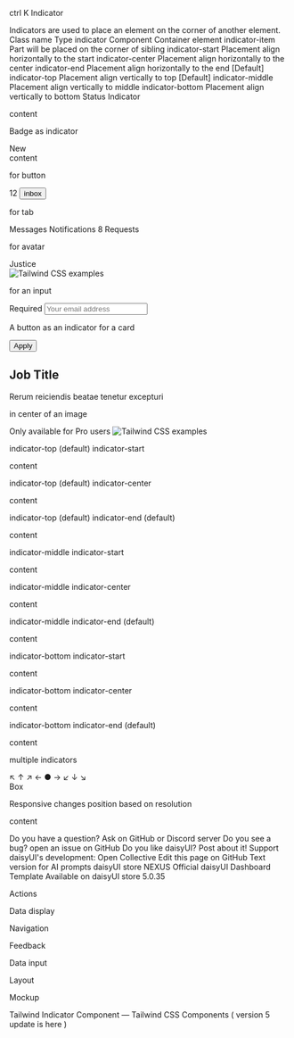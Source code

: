 ctrl
K
Indicator

Indicators are used to place an element on the corner of another element.
Class name
Type
indicator Component
Container element
indicator-item
Part
will be placed on the corner of sibling
indicator-start
Placement
align horizontally to the start
indicator-center
Placement
align horizontally to the center
indicator-end
Placement
align horizontally to the end [Default]
indicator-top
Placement
align vertically to top [Default]
indicator-middle
Placement
align vertically to middle
indicator-bottom
Placement
align vertically to bottom
Status Indicator

<div className="indicator">
  <span className="indicator-item status status-success"></span>
  <div className="bg-base-300 grid h-32 w-32 place-items-center">content</div>
</div>

Badge as indicator

<div className="indicator">
  <span className="indicator-item badge badge-primary">New</span>
  <div className="bg-base-300 grid h-32 w-32 place-items-center">content</div>
</div>

for button

<div className="indicator">
  <span className="indicator-item badge badge-secondary">12</span>
  <button className="btn">inbox</button>
</div>

for tab

<div className="tabs tabs-lift">
  <a className="tab">Messages</a>
  <a className="indicator tab tab-active">
    Notifications
    <span className="indicator-item badge">8</span>
  </a>
  <a className="tab">Requests</a>
</div>

for avatar

<div className="avatar indicator">
  <span className="indicator-item badge badge-secondary">Justice</span>
  <div className="h-20 w-20 rounded-lg">
    <img
      alt="Tailwind CSS examples"
      src="https://img.daisyui.com/images/profile/demo/batperson@192.webp"
    />
  </div>
</div>

for an input

<div className="indicator">
  <span className="indicator-item badge">Required</span>
  <input type="text" placeholder="Your email address" className="input input-bordered" />
</div>

A button as an indicator for a card

<div className="indicator">
  <div className="indicator-item indicator-bottom">
    <button className="btn btn-primary">Apply</button>
  </div>
  <div className="card border-base-300 border shadow-sm">
    <div className="card-body">
      <h2 className="card-title">Job Title</h2>
      <p>Rerum reiciendis beatae tenetur excepturi</p>
    </div>
  </div>
</div>

in center of an image

<div className="indicator">
  <span className="indicator-item indicator-center indicator-middle">
    Only available for Pro users
  </span>
  <img
    alt="Tailwind CSS examples"
    src="https://img.daisyui.com/images/stock/photo-1606107557195-0e29a4b5b4aa.webp"
  />
</div>

indicator-top (default) indicator-start

<div className="indicator">
  <span className="indicator-item indicator-start badge badge-secondary"></span>
  <div className="bg-base-300 grid h-32 w-32 place-items-center">content</div>
</div>

indicator-top (default) indicator-center

<div className="indicator">
  <span className="indicator-item indicator-center badge badge-secondary"></span>
  <div className="bg-base-300 grid h-32 w-32 place-items-center">content</div>
</div>

indicator-top (default) indicator-end (default)

<div className="indicator">
  <span className="indicator-item badge badge-secondary"></span>
  <div className="bg-base-300 grid h-32 w-32 place-items-center">content</div>
</div>

indicator-middle indicator-start

<div className="indicator">
  <span
    className="indicator-item indicator-middle indicator-start badge badge-secondary"
  ></span>
  <div className="bg-base-300 grid h-32 w-32 place-items-center">content</div>
</div>

indicator-middle indicator-center

<div className="indicator">
  <span
    className="indicator-item indicator-middle indicator-center badge badge-secondary"
  ></span>
  <div className="bg-base-300 grid h-32 w-32 place-items-center">content</div>
</div>

indicator-middle indicator-end (default)

<div className="indicator">
  <span className="indicator-item indicator-middle badge badge-secondary"></span>
  <div className="bg-base-300 grid h-32 w-32 place-items-center">content</div>
</div>

indicator-bottom indicator-start

<div className="indicator">
  <span
    className="indicator-item indicator-bottom indicator-start badge badge-secondary"
  ></span>
  <div className="bg-base-300 grid h-32 w-32 place-items-center">content</div>
</div>

indicator-bottom indicator-center

<div className="indicator">
  <span
    className="indicator-item indicator-bottom indicator-center badge badge-secondary"
  ></span>
  <div className="bg-base-300 grid h-32 w-32 place-items-center">content</div>
</div>

indicator-bottom indicator-end (default)

<div className="indicator">
  <span className="indicator-item indicator-bottom badge badge-secondary"></span>
  <div className="bg-base-300 grid h-32 w-32 place-items-center">content</div>
</div>

multiple indicators

<div className="indicator">
  <span className="indicator-item indicator-top indicator-start badge">↖︎</span>
  <span className="indicator-item indicator-top indicator-center badge">↑</span>
  <span className="indicator-item indicator-top indicator-end badge">↗︎</span>
  <span className="indicator-item indicator-middle indicator-start badge">←</span>
  <span className="indicator-item indicator-middle indicator-center badge">●</span>
  <span className="indicator-item indicator-middle indicator-end badge">→</span>
  <span className="indicator-item indicator-bottom indicator-start badge">↙︎</span>
  <span className="indicator-item indicator-bottom indicator-center badge">↓</span>
  <span className="indicator-item indicator-bottom indicator-end badge">↘︎</span>
  <div className="bg-base-300 grid h-32 w-60 place-items-center">Box</div>
</div>

Responsive
changes position based on resolution

<div className="indicator">
  <span
    className="indicator-item indicator-start sm:indicator-middle md:indicator-bottom lg:indicator-center xl:indicator-end badge badge-secondary"
  ></span>
  <div className="bg-base-300 grid h-32 w-32 place-items-center">content</div>
</div>

Do you have a question? Ask on GitHub or Discord server
Do you see a bug? open an issue on GitHub
Do you like daisyUI? Post about it!
Support daisyUI's development: Open Collective
Edit this page on GitHub
Text version for AI prompts
daisyUI store
NEXUS
Official daisyUI Dashboard Template
Available on daisyUI store
5.0.35

Actions

Data display

Navigation

Feedback

Data input

Layout

Mockup

Tailwind Indicator Component — Tailwind CSS Components ( version 5 update is here )
